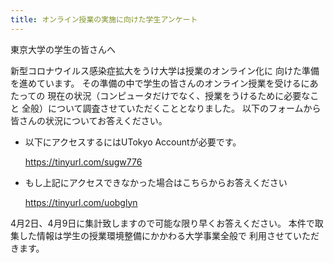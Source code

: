 ```yaml
---
title: オンライン授業の実施に向けた学生アンケート
---
```


東京大学の学生の皆さんへ

新型コロナウイルス感染症拡大をうけ大学は授業のオンライン化に
向けた準備を進めています。
その準備の中で学生の皆さんのオンライン授業を受けるにあたっての
現在の状況（コンピュータだけでなく、授業をうけるために必要なこと
全般）について調査させていただくこととなりました。
以下のフォームから皆さんの状況についてお答えください。
* 以下にアクセスするにはUTokyo Accountが必要です。

    https://tinyurl.com/sugw776

* もし上記にアクセスできなかった場合はこちらからお答えください

    https://tinyurl.com/uobglyn
    
4月2日、4月9日に集計致しますので可能な限り早くお答えください。
本件で取集した情報は学生の授業環境整備にかかわる大学事業全般で
利用させていただきます。